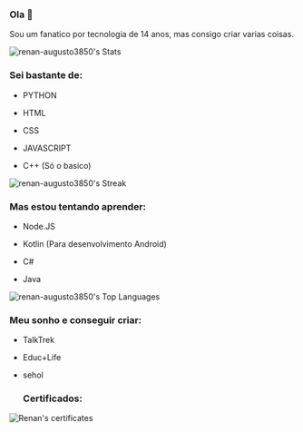 ### Ola 👋
Sou um fanatico por tecnologia de 14 anos, mas consigo
criar varias coisas.

![renan-augusto3850's Stats](https://github-readme-stats.vercel.app/api?username=renan-augusto3850&theme=tokyonight&show_icons=true&hide_border=true&count_private=true)


### Sei bastante de:

* PYTHON

* HTML

* CSS

* JAVASCRIPT

* C++ (Só o basico)

![renan-augusto3850's Streak](https://github-readme-streak-stats.herokuapp.com/?user=renan-augusto3850&theme=tokyonight&hide_border=true)

### Mas estou tentando aprender:

* Node.JS

* Kotlin (Para desenvolvimento Android)

* C#

* Java

![renan-augusto3850's Top Languages](https://github-readme-stats.vercel.app/api/top-langs/?username=renan-augusto3850&theme=tokyonight&show_icons=true&hide_border=true&layout=compact)

  ### Meu sonho e conseguir criar:

* TalkTrek

* Educ+Life

* sehol

   ### Certificados:

![Renan's certificates](https://renansites.rf.gd/ICONS/20240314_132918-COLLAGE.jpg)
